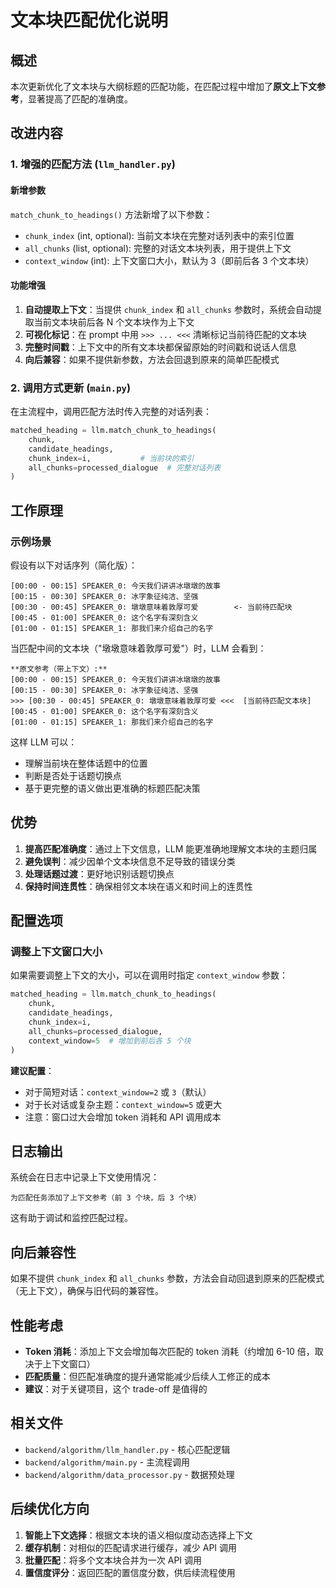 # 文本块匹配优化说明

## 概述
本次更新优化了文本块与大纲标题的匹配功能，在匹配过程中增加了**原文上下文参考**，显著提高了匹配的准确度。

## 改进内容

### 1. 增强的匹配方法 (`llm_handler.py`)

#### 新增参数
`match_chunk_to_headings()` 方法新增了以下参数：
- `chunk_index` (int, optional): 当前文本块在完整对话列表中的索引位置
- `all_chunks` (list, optional): 完整的对话文本块列表，用于提供上下文
- `context_window` (int): 上下文窗口大小，默认为 3（即前后各 3 个文本块）

#### 功能增强
1. **自动提取上下文**：当提供 `chunk_index` 和 `all_chunks` 参数时，系统会自动提取当前文本块前后各 N 个文本块作为上下文
2. **可视化标记**：在 prompt 中用 `>>> ... <<<` 清晰标记当前待匹配的文本块
3. **完整时间戳**：上下文中的所有文本块都保留原始的时间戳和说话人信息
4. **向后兼容**：如果不提供新参数，方法会回退到原来的简单匹配模式

### 2. 调用方式更新 (`main.py`)

在主流程中，调用匹配方法时传入完整的对话列表：

```python
matched_heading = llm.match_chunk_to_headings(
    chunk, 
    candidate_headings, 
    chunk_index=i,           # 当前块的索引
    all_chunks=processed_dialogue  # 完整对话列表
)
```

## 工作原理

### 示例场景

假设有以下对话序列（简化版）：

```
[00:00 - 00:15] SPEAKER_0: 今天我们讲讲冰墩墩的故事
[00:15 - 00:30] SPEAKER_0: 冰字象征纯洁、坚强
[00:30 - 00:45] SPEAKER_0: 墩墩意味着敦厚可爱        <- 当前待匹配块
[00:45 - 01:00] SPEAKER_0: 这个名字有深刻含义
[01:00 - 01:15] SPEAKER_1: 那我们来介绍自己的名字
```

当匹配中间的文本块（"墩墩意味着敦厚可爱"）时，LLM 会看到：

```
**原文参考（带上下文）:**
[00:00 - 00:15] SPEAKER_0: 今天我们讲讲冰墩墩的故事
[00:15 - 00:30] SPEAKER_0: 冰字象征纯洁、坚强
>>> [00:30 - 00:45] SPEAKER_0: 墩墩意味着敦厚可爱 <<<  [当前待匹配文本块]
[00:45 - 01:00] SPEAKER_0: 这个名字有深刻含义
[01:00 - 01:15] SPEAKER_1: 那我们来介绍自己的名字
```

这样 LLM 可以：
- 理解当前块在整体话题中的位置
- 判断是否处于话题切换点
- 基于更完整的语义做出更准确的标题匹配决策

## 优势

1. **提高匹配准确度**：通过上下文信息，LLM 能更准确地理解文本块的主题归属
2. **避免误判**：减少因单个文本块信息不足导致的错误分类
3. **处理话题过渡**：更好地识别话题切换点
4. **保持时间连贯性**：确保相邻文本块在语义和时间上的连贯性

## 配置选项

### 调整上下文窗口大小

如果需要调整上下文的大小，可以在调用时指定 `context_window` 参数：

```python
matched_heading = llm.match_chunk_to_headings(
    chunk, 
    candidate_headings, 
    chunk_index=i,
    all_chunks=processed_dialogue,
    context_window=5  # 增加到前后各 5 个块
)
```

**建议配置**：
- 对于简短对话：`context_window=2` 或 `3`（默认）
- 对于长对话或复杂主题：`context_window=5` 或更大
- 注意：窗口过大会增加 token 消耗和 API 调用成本

## 日志输出

系统会在日志中记录上下文使用情况：

```
为匹配任务添加了上下文参考（前 3 个块，后 3 个块）
```

这有助于调试和监控匹配过程。

## 向后兼容性

如果不提供 `chunk_index` 和 `all_chunks` 参数，方法会自动回退到原来的匹配模式（无上下文），确保与旧代码的兼容性。

## 性能考虑

- **Token 消耗**：添加上下文会增加每次匹配的 token 消耗（约增加 6-10 倍，取决于上下文窗口）
- **匹配质量**：但匹配准确度的提升通常能减少后续人工修正的成本
- **建议**：对于关键项目，这个 trade-off 是值得的

## 相关文件

- `backend/algorithm/llm_handler.py` - 核心匹配逻辑
- `backend/algorithm/main.py` - 主流程调用
- `backend/algorithm/data_processor.py` - 数据预处理

## 后续优化方向

1. **智能上下文选择**：根据文本块的语义相似度动态选择上下文
2. **缓存机制**：对相似的匹配请求进行缓存，减少 API 调用
3. **批量匹配**：将多个文本块合并为一次 API 调用
4. **置信度评分**：返回匹配的置信度分数，供后续流程使用

